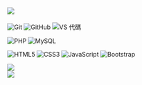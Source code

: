 <h1> <a href="https://abby202209.github.io/"> <img src="https://readme-typing-svg.demolab.com?font=Fira+Code&pause=1000&color=65A172&center=%E9%8C%AF%E8%AA%A4%E7%9A%84&vCenter=%E9%8C%AF%E8%AA%A4%E7%9A%84&repeat=%E7%9C%9F%E7%9A%84&width=435&lines=Hello;I'm+chia-chin;I'm+learning+web+design...|&size=27"> </a> </h1>


  ![ Git ](https://img.shields.io/badge/-Git-black?style=flat-square&logo=git)
  ![ GitHub ](https://img.shields.io/badge/-GitHub-181717?style=flat-square&logo=github)
  ![ VS 代碼](https://img.shields.io/badge/-VS%20Code-007ACC?style=flat-square&logo=visual-studio-code)

  ![ PHP ](https://img.shields.io/badge/PHP-black?style=flat-square&logo=php)
  ![ MySQL ](https://img.shields.io/badge/-MySQL-black?style=flat-square&logo=mysql)
  
  ![ HTML5 ](https://img.shields.io/badge/-HTML5-E34F26?style=flat-square&logo=html5&logoColor=white)
  ![ CSS3 ](https://img.shields.io/badge/-CSS3-1572B6?style=flat-square&logo=css3)
  ![ JavaScript ](https://img.shields.io/badge/-JavaScript-black?style=flat-square&logo=javascript)
  ![Bootstrap](https://img.shields.io/badge/-Bootstrap-563D7C?style=flat-square&logo=bootstrap)



<div> <img src="https://github-readme-stats.vercel.app/api/top-langs/?username=ABBY202209&layout=compact&theme=cobalt" /> </div>
<div><img src="https://visitor-badge.glitch.me/badge?page_id=ABBY202209?style=flat-square" /> </div>
